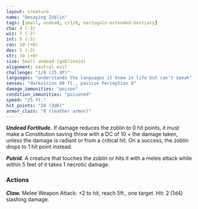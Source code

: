 ```yaml
---
layout: creature
name: "Decaying Zoblin"
tags: [small, undead, cr1/8, nerzugals-extended-bestiary]
cha: 4 (-3)
wis: 7 (-2)
int: 5 (-3)
con: 10 (+0)
dex: 5 (-3)
str: 10 (+0)
size: Small undead (goblinoid)
alignment: neutral evil
challenge: "1/8 (25 XP)"
languages: "understands the languages it knew in life but can’t speak"
senses: "darkvision 60 ft., passive Perception 8"
damage_immunities: "poison"
condition_immunities: "poisoned"
speed: "25 ft."
hit_points: "10 (3d6)"
armor_class: "8 (leather armor)"
---
```


***Undead Fortitude.*** If damage reduces the zoblin to 0
hit points, it must make a Constitution saving
throw with a DC of 10 + the damage taken, unless
the damage is radiant or from a critical hit. On a
success, the zoblin drops to 1 hit point instead.

***Putrid.*** A creature that touches the zoblin or hits it
with a melee attack while within 5 feet of it takes 1
necrotic damage.

### Actions

***Claw.*** Melee Weapon Attack: +2 to hit, reach 5ft.,
one target. Hit: 2 (1d4) slashing damage.
